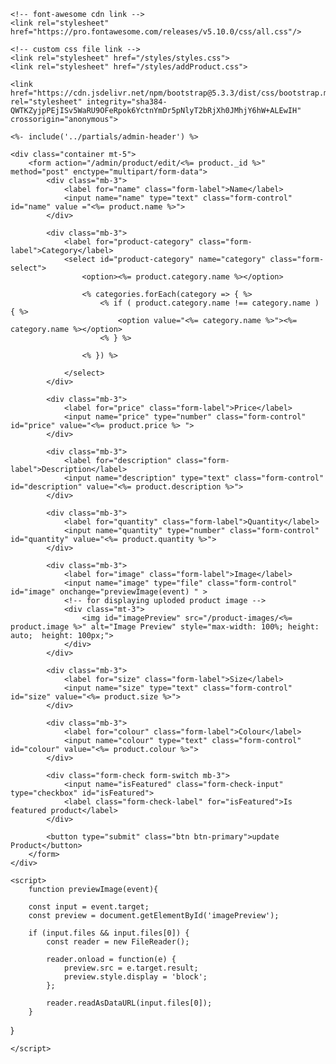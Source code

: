 <!DOCTYPE html>
<html lang="en">
<head>
    <meta charset="UTF-8">
    <meta http-equiv="X-UA-Compatible" content="IE=edge">
    <meta name="viewport" content="width=device-width, initial-scale=1.0">
    <title>Product Edit</title>

    <!-- font-awesome cdn link -->
    <link rel="stylesheet" href="https://pro.fontawesome.com/releases/v5.10.0/css/all.css"/>

    <!-- custom css file link -->
    <link rel="stylesheet" href="/styles/styles.css">
    <link rel="stylesheet" href="/styles/addProduct.css">

    <link href="https://cdn.jsdelivr.net/npm/bootstrap@5.3.3/dist/css/bootstrap.min.css" rel="stylesheet" integrity="sha384-QWTKZyjpPEjISv5WaRU9OFeRpok6YctnYmDr5pNlyT2bRjXh0JMhjY6hW+ALEwIH" crossorigin="anonymous">
</head>
<body>

    <%- include('../partials/admin-header') %>

    <div class="container mt-5">
        <form action="/admin/product/edit/<%= product._id %>" method="post" enctype="multipart/form-data">
            <div class="mb-3">
                <label for="name" class="form-label">Name</label>
                <input name="name" type="text" class="form-control" id="name" value ="<%= product.name %>">
            </div>

            <div class="mb-3">
                <label for="product-category" class="form-label">Category</label>
                <select id="product-category" name="category" class="form-select">
                    <option><%= product.category.name %></option>

                    <% categories.forEach(category => { %>
                        <% if ( product.category.name !== category.name ) { %>
                            <option value="<%= category.name %>"><%= category.name %></option>
                        <% } %>
                        
                    <% }) %>

                </select>
            </div>

            <div class="mb-3">
                <label for="price" class="form-label">Price</label>
                <input name="price" type="number" class="form-control" id="price" value="<%= product.price %> ">
            </div>

            <div class="mb-3">
                <label for="description" class="form-label">Description</label>
                <input name="description" type="text" class="form-control" id="description" value="<%= product.description %>">
            </div>

            <div class="mb-3">
                <label for="quantity" class="form-label">Quantity</label>
                <input name="quantity" type="number" class="form-control" id="quantity" value="<%= product.quantity %>">
            </div>

            <div class="mb-3">
                <label for="image" class="form-label">Image</label>
                <input name="image" type="file" class="form-control" id="image" onchange="previewImage(event) " >
                <!-- for displaying uploded product image -->
                <div class="mt-3">
                    <img id="imagePreview" src="/product-images/<%= product.image %>" alt="Image Preview" style="max-width: 100%; height: auto;  height: 100px;">
                </div>
            </div>

            <div class="mb-3">
                <label for="size" class="form-label">Size</label>
                <input name="size" type="text" class="form-control" id="size" value="<%= product.size %>">
            </div>

            <div class="mb-3">
                <label for="colour" class="form-label">Colour</label>
                <input name="colour" type="text" class="form-control" id="colour" value="<%= product.colour %>">
            </div>

            <div class="form-check form-switch mb-3">
                <input name="isFeatured" class="form-check-input" type="checkbox" id="isFeatured">
                <label class="form-check-label" for="isFeatured">Is featured product</label>
            </div>

            <button type="submit" class="btn btn-primary">update Product</button>
        </form>
    </div>

    <script>
        function previewImage(event){

        const input = event.target;
        const preview = document.getElementById('imagePreview');

        if (input.files && input.files[0]) {
            const reader = new FileReader();

            reader.onload = function(e) {
                preview.src = e.target.result;
                preview.style.display = 'block';
            };

            reader.readAsDataURL(input.files[0]);
        }
}

    </script>

</body>
</html>
